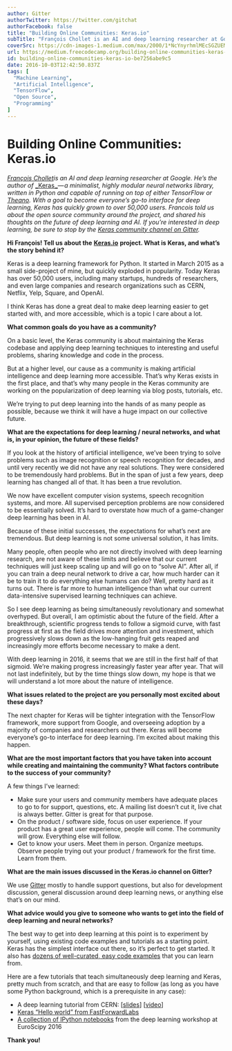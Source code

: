 ```yaml
---
author: Gitter
authorTwitter: https://twitter.com/gitchat
authorFacebook: false
title: "Building Online Communities: Keras.io"
subTitle: "François Chollet is an AI and deep learning researcher at Google. He’s the author of Keras — a minimalist, highly modular neural networks..."
coverSrc: https://cdn-images-1.medium.com/max/2000/1*NcYnyrhmlMEcSGZUEM5uTw.png
url: https://medium.freecodecamp.org/building-online-communities-keras-io-be7256abe9c5
id: building-online-communities-keras-io-be7256abe9c5
date: 2016-10-03T12:42:50.837Z
tags: [
  "Machine Learning",
  "Artificial Intelligence",
  "TensorFlow",
  "Open Source",
  "Programming"
]
---
```

# Building Online Communities: Keras.io

[_François Chollet_](https://twitter.com/fchollet)_is an AI and deep learning researcher at Google. He’s the author of_ [_Keras _](https://keras.io/)_— a minimalist, highly modular neural networks library, written in Python and capable of running on top of either TensorFlow or_ [_Theano_](https://github.com/Theano/Theano)_. With a goal to become everyone’s go-to interface for deep learning, Keras has quickly grown to over 50,000 users. Francois told us about the open source community around the project, and shared his thoughts on the future of deep learning and AI. If you’re interested in deep learning, be sure to stop by the_ [_Keras community channel on Gitter_](https://gitter.im/Keras-io/Lobby)_._

**Hi François! Tell us about the** [**Keras.io**](https://keras.io/) **project. What is Keras, and what’s the story behind it?**

Keras is a deep learning framework for Python. It started in March 2015 as a small side-project of mine, but quickly exploded in popularity. Today Keras has over 50,000 users, including many startups, hundreds of researchers, and even large companies and research organizations such as CERN, Netflix, Yelp, Square, and OpenAI.

I think Keras has done a great deal to make deep learning easier to get started with, and more accessible, which is a topic I care about a lot.

**What common goals do you have as a community?**

On a basic level, the Keras community is about maintaining the Keras codebase and applying deep learning techniques to interesting and useful problems, sharing knowledge and code in the process.

But at a higher level, our cause as a community is making artificial intelligence and deep learning more accessible. That’s why Keras exists in the first place, and that’s why many people in the Keras community are working on the popularization of deep learning via blog posts, tutorials, etc.

We’re trying to put deep learning into the hands of as many people as possible, because we think it will have a huge impact on our collective future.

**What are the expectations for deep learning / neural networks, and what is, in your opinion, the future of these fields?**

If you look at the history of artificial intelligence, we’ve been trying to solve problems such as image recognition or speech recognition for decades, and until very recently we did not have any real solutions. They were considered to be tremendously hard problems. But in the span of just a few years, deep learning has changed all of that. It has been a true revolution.

We now have excellent computer vision systems, speech recognition systems, and more. All supervised perception problems are now considered to be essentially solved. It’s hard to overstate how much of a game-changer deep learning has been in AI.

Because of these initial successes, the expectations for what’s next are tremendous. But deep learning is not some universal solution, it has limits.

Many people, often people who are not directly involved with deep learning research, are not aware of these limits and believe that our current techniques will just keep scaling up and will go on to “solve AI”. After all, if you can train a deep neural network to drive a car, how much harder can it be to train it to do everything else humans can do? Well, pretty hard as it turns out. There is far more to human intelligence than what our current data-intensive supervised learning techniques can achieve.

So I see deep learning as being simultaneously revolutionary and somewhat overhyped. But overall, I am optimistic about the future of the field. After a breakthrough, scientific progress tends to follow a sigmoid curve, with fast progress at first as the field drives more attention and investment, which progressively slows down as the low-hanging fruit gets reaped and increasingly more efforts become necessary to make a dent.

With deep learning in 2016, it seems that we are still in the first half of that sigmoid. We’re making progress increasingly faster year after year. That will not last indefinitely, but by the time things slow down, my hope is that we will understand a lot more about the nature of intelligence.

**What issues related to the project are you personally most excited about these days?**

The next chapter for Keras will be tighter integration with the TensorFlow framework, more support from Google, and overseeing adoption by a majority of companies and researchers out there. Keras will become everyone’s go-to interface for deep learning. I’m excited about making this happen.

**What are the most important factors that you have taken into account while creating and maintaining the community? What factors contribute to the success of your community?**

A few things I’ve learned:

*   Make sure your users and community members have adequate places to go to for support, questions, etc. A mailing list doesn’t cut it, live chat is always better. Gitter is great for that purpose.
*   On the product / software side, focus on user experience. If your product has a great user experience, people will come. The community will grow. Everything else will follow.
*   Get to know your users. Meet them in person. Organize meetups. Observe people trying out your product / framework for the first time. Learn from them.

**What are the main issues discussed in the Keras.io channel on Gitter?**

We use [Gitter](https://gitter.im/) mostly to handle support questions, but also for development discussion, general discussion around deep learning news, or anything else that’s on our mind.

**What advice would you give to someone who wants to get into the field of deep learning and neural networks?**

The best way to get into deep learning at this point is to experiment by yourself, using existing code examples and tutorials as a starting point. Keras has the simplest interface out there, so it’s perfect to get started. It also has [dozens of well-curated, easy code examples](https://github.com/fchollet/keras/tree/master/examples) that you can learn from.

Here are a few tutorials that teach simultaneously deep learning and Keras, pretty much from scratch, and that are easy to follow (as long as you have some Python background, which is a prerequisite in any case):

*   A deep learning tutorial from CERN: [[slides](https://indico.cern.ch/event/506145/contributions/2132944/attachments/1258124/1858154/NNinKeras_MPaganini.pdf)] [[video](http://cds.cern.ch/record/2157570?ln=en)]
*   [Keras “Hello world” from FastForwardLabs](https://github.com/fastforwardlabs/keras-hello-world/blob/master/kerashelloworld.ipynb%20%28https://github.com/fastforwardlabs/keras-hello-world/blob/master/kerashelloworld.ipynb)
*   [A collection of IPython notebooks](https://github.com/leriomaggio/deep-learning-keras-euroscipy2016) from the deep learning workshop at EuroScipy 2016

**Thank you!**








